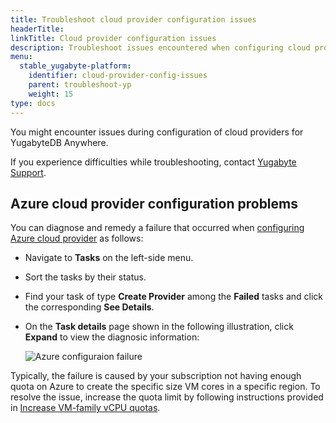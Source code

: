 ```yaml
---
title: Troubleshoot cloud provider configuration issues
headerTitle:
linkTitle: Cloud provider configuration issues
description: Troubleshoot issues encountered when configuring cloud providers for YugabyteDB Anywhere.
menu:
  stable_yugabyte-platform:
    identifier: cloud-provider-config-issues
    parent: troubleshoot-yp
    weight: 15
type: docs
---
```


You might encounter issues during configuration of cloud providers for YugabyteDB Anywhere.

If you experience difficulties while troubleshooting, contact [Yugabyte Support](https://support.yugabyte.com).

## Azure cloud provider configuration problems

You can diagnose and remedy a failure that occurred when [configuring Azure cloud provider](../../configure-yugabyte-platform/set-up-cloud-provider/azure/) as follows:

- Navigate to **Tasks** on the left-side menu.

- Sort the tasks by their status.

- Find your task of type **Create Provider** among the **Failed** tasks and click the corresponding **See Details**.

- On the **Task details** page shown in the following illustration, click **Expand** to view the diagnosic information:<br>

  ![Azure configuraion failure](/images/yp/platform-azure-prepare-cloud-env-6.png)

Typically, the failure is caused by your subscription not having enough quota on Azure to create the specific size VM cores in a specific region. To resolve the issue, increase the quota limit by following instructions provided in [Increase VM-family vCPU quotas](https://docs.microsoft.com/en-us/azure/azure-portal/supportability/per-vm-quota-requests).
